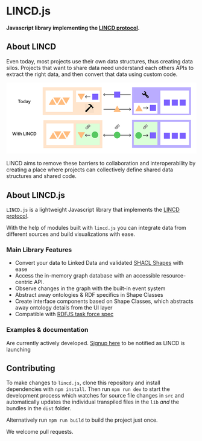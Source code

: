 # LINCD.js
**Javascript library implementing the [LINCD protocol](https://www.lincd.org).**

## About LINCD
Even today, most projects use their own data structures, thus creating data silos. 
Projects that want to share data need understand each others APIs to extract the right data, and then convert that data using custom code.

![](assets/lincd-slide.png)

LINCD aims to remove these barriers to collaboration and interoperability by creating a place where projects can collectively define shared data structures and shared code.

## About LINCD.js
`LINCD.js` is a lightweight Javascript library that implements the [LINCD protocol](https://www.lincd.org).

With the help of modules built with `lincd.js` you can integrate data from different sources and build visualizations with ease.

### Main Library Features

- Convert your data to Linked Data and validated [SHACL Shapes](https://www.w3.org/TR/shacl/#shapes) with ease
- Access the in-memory graph database with an accessible resource-centric API.
- Observe changes in the graph with the built-in event system
- Abstract away ontologies & RDF specifics in Shape Classes
- Create interface components based on Shape Classes, which abstracts away ontology details from the UI layer  
- Compatible with [RDFJS task force spec](https://github.com/rdfjs/data-model-spec)


### Examples & documentation
Are currently actively developed.
[Signup here](http://eepurl.com/hVBG0n) to be notified as LINCD is launching

[//]: # (## Examples)

[//]: # ()
[//]: # (## Documentation)

[//]: # (- Consuming a LINCD components)

[//]: # ()
[//]: # (### Building your own LINCD Modules)

[//]: # ()
[//]: # (With LINCD.js, you can link code to [SHACL Shapes]&#40;https://www.w3.org/TR/shacl/#shapes&#41;. )

[//]: # ()
[//]: # (By doing so, you make your code easily applicable to anyone who structures their data with these Shapes.)

[//]: # ()
[//]: # (Modules built with LINCD.js can be published to the LINCD repository &#40;with `npm run publish`&#41; which makes your module and it's required data Shapes easy to find and use.  )

[//]: # ()
[//]: # (See the documentation )

[//]: # ()
[//]: # (---)

[//]: # (Create and share code modules across different environments using W3C’s Linked Data standards.)

[//]: # ()
[//]: # ()
[//]: # ()
[//]: # ()
[//]: # (- Link your code to SHACL Shapes)

[//]: # (- )

[//]: # (- )

[//]: # ()
[//]: # (    Reads and writes RDF/XML, Turtle and N3; Reads RDFa and JSON-LD)

[//]: # (    Read/Write Linked Data client, using WebDav or SPARQL/Update)

[//]: # (    Real-Time Collaborative editing with web sockets and PATCHes)

[//]: # (    Local API for querying a store)

[//]: # (    Compatible with RDFJS task force spec)

[//]: # (    SPARQL queries &#40;not full SPARQL - just graph match and optional&#41;)

[//]: # (    Smushing of nodes from owl:sameAs, and owl:{f,inverseF}unctionProperty)

[//]: # (    Tracks provenance of triples keeps metadata &#40;in RDF&#41; from HTTP accesses)

[//]: # ()
[//]: # ()
[//]: # (## LINCD - Linked Interoperable Code & Data)

[//]: # (The LINCD Protocol specifies how )

[//]: # ()
[//]: # ()
[//]: # (## Installation)

[//]: # (```)

[//]: # (npm install lincd)

[//]: # (```)

[//]: # ()
[//]: # (## Usage)

[//]: # (Javascript)

[//]: # (```)

[//]: # (let lincd = require&#40;"lincd"&#41;)

[//]: # (```)

[//]: # ()
[//]: # (Typescript)

[//]: # (```)

[//]: # (import lincd from "lincd")

[//]: # (```)

## Contributing
To make changes to `lincd.js`, clone this repository and install dependencies with `npm install`. 
Then run `npm run dev` to start the development process which watches for source file changes in `src` and automatically updates the individual transpiled files in the `lib` _and_ the bundles in the `dist` folder. 

Alternatively run `npm run build` to build the project just once.

We welcome pull requests.

[//]: # (## LICENSE)

[//]: # ([MPL v2]&#40;https://www.mozilla.org/en-US/MPL/2.0/&#41;)
